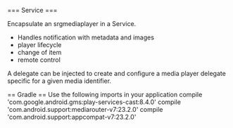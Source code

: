 === Service ===

Encapsulate an srgmediaplayer in a Service.
- Handles notification with metadata and images
- player lifecycle
- change of item
- remote control

A delegate can be injected to create and configure a media player delegate specific for a given media
identifier.

== Gradle ==
Use the following imports in your application
compile 'com.google.android.gms:play-services-cast:8.4.0'
compile 'com.android.support:mediarouter-v7:23.2.0'
compile 'com.android.support:appcompat-v7:23.2.0'